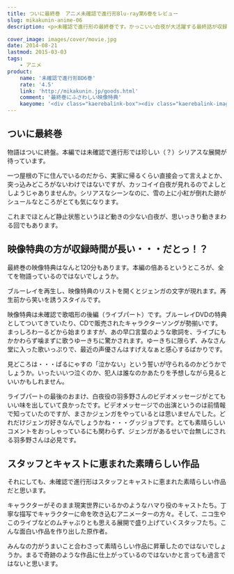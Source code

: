 ```yaml
---
title: ついに最終巻　アニメ未確認で進行形Blu-ray第6巻をレビュー
slug: mikakunin-anime-06
description: <p>未確認で進行形の最終巻です。かっこいい白夜が大活躍する最終話が収録されています。そして第5巻の映像特典の続き、未確認で歌唱形の後編も収録されています。映像特典の方が本編より収録時間が長いだけあって、見応えバツグンでした。</p>

cover_image: images/cover/movie.jpg
date: 2014-08-21
lastmod: 2015-03-03
tags: 
    - アニメ
product:
    name: '未確認で進行形BD6巻'
    rate: '4.5'
    link: 'http://mikakunin.jp/goods.html'
    comment: '最終巻にふさわしい映像特典'
    kaeyome: '<div class="kaerebalink-box"><div class="kaerebalink-image"><a href="http://www.amazon.co.jp/exec/obidos/ASIN/B00HRQKPNW/illusionspace-22/ref=nosim/" rel="nofollow" target="_blank"><img src="http://ecx.images-amazon.com/images/I/51D3Wn2QLyL._SL160_.jpg" style="border: none;" /></a></div><div class="kaerebalink-info"><div class="kaerebalink-name"><a href="http://www.amazon.co.jp/exec/obidos/ASIN/B00HRQKPNW/illusionspace-22/ref=nosim/" rel="nofollow" target="_blank">未確認で進行形 vol.6 (初回生産限定版) [Blu-ray]</a><div class="kaerebalink-powered-date">posted with <a href="http://kaereba.com" rel="nofollow" target="_blank">カエレバ</a></div></div><div class="kaerebalink-detail">照井春佳 東宝 2014-08-20    </div><div class="kaerebalink-link1"><div class="shoplinkamazon"><a href="http://www.amazon.co.jp/gp/search?keywords=%96%A2%8Am%94F%82%C5%90i%8Ds%8C%60%20vol.6%81%40Blu-ray&__mk_ja_JP=%83J%83%5E%83J%83i&tag=illusionspace-22" rel="nofollow" target="_blank" title="アマゾン" >Amazonで購入</a></div><div class="shoplinkrakuten"><a href="http://hb.afl.rakuten.co.jp/hgc/0e95387f.f2aef20d.0e953880.25e412bd/?pc=http%3A%2F%2Fsearch.rakuten.co.jp%2Fsearch%2Fmall%2F%25E6%259C%25AA%25E7%25A2%25BA%25E8%25AA%258D%25E3%2581%25A7%25E9%2580%25B2%25E8%25A1%258C%25E5%25BD%25A2%2520vol.6%25E3%2580%2580Blu-ray%2F-%2Ff.1-p.1-s.1-sf.0-st.A-v.2%3Fx%3D0%26scid%3Daf_ich_link_urltxt%26m%3Dhttp%3A%2F%2Fm.rakuten.co.jp%2F" rel="nofollow" target="_blank" title="楽天市場" >楽天市場で購入</a></div></div></div><div class="booklink-footer" style="clear: left"></div></div>'
---
```


<h2>ついに最終巻</h2>
<p>物語はついに終盤。本編では未確認で進行形では珍しい（？）シリアスな展開が待っています。</p>
<p>一つ屋根の下に住んでいるのだから、実家に帰るくらい直接会って言えよとか、突っ込みどころがないわけではないですが、カッコイイ白夜が見れるのでよしとしようじゃありませんか。シリアスなシーンなのに、雪の上に小紅が倒れた跡がシュールなところがとても気になります。</p>
<p>これまでほとんど静止状態というほど動きの少ない白夜が、思いっきり動きまわる回でもあります。</p>
<h2>映像特典の方が収録時間が長い・・・だとっ！？</h2>
<p>最終巻の映像特典はなんと120分もあります。本編の倍あるというところが、全てを物語っているのではないでしょうか。</p>
<p>ブルーレイを再生し、映像特典のリストを開くとジェンガの文字が現れます。再生前から笑いを誘うスタイルです。</p>
<p>映像特典は未確認で歌唱形の後編（ライブパート）です。ブルーレイDVDの特典としてついてきていたり、CDで販売されたキャラクターソングが勢揃いです。まっしろわーるどから始まりますが、あの早口言葉のような歌詞を、ライブにもかかわらず噛まずに歌うゆーきちに驚かされます。ゆーきちに限らず、みなさん堂に入った歌いっぷりで、最近の声優さんはすげえなぁと感心するばかりです。</p>
<p>見どころは・・・ぱるにゃすの「泣かない」という誓いが守られるのかどうかでしょうか。いったいいつ泣くのか、犯人は誰なのかあたりを予想しながら見るといいかもしれません。</p>
<p>ライブパートの最後のおまけ、白夜役の羽多野さんのビデオメッセージがとてもいい味を出していて良かったです。ビデオメッセージでの出演というのは前情報で知っていたのですが、まさかジェンガをやっているとは思いませんでした。どれだけジェンガ好きなんでしょうかね・・・グッジョブです。とても素晴らしいコメントをおっしゃっているにも関わらず、ジェンガがあるせいで台無しにされる羽多野さんは必見です。</p>
<h2>スタッフとキャストに恵まれた素晴らしい作品</h2>
<p>それにしても、未確認で進行形はスタッフとキャストに恵まれた素晴らしい作品だと思います。</p>
<p>キャラクターがそのまま現実世界にいるかのようなハマり役のキャストたち。丁寧な描写でキャラクターに命を吹き込むアニメーターの方々。そして、ニコ生やこのライブなどのムチャぶりとも思える展開で盛り上げていくスタッフたち。こんな面白い作品を作り出した原作者。</p>
<p>みんなの力がうまいこと合わさって素晴らしい作品に昇華したのではないでしょうか。まるで奇跡のような作品に仕上がっているのではないかと言っても過言ではないと思います。</p>

  